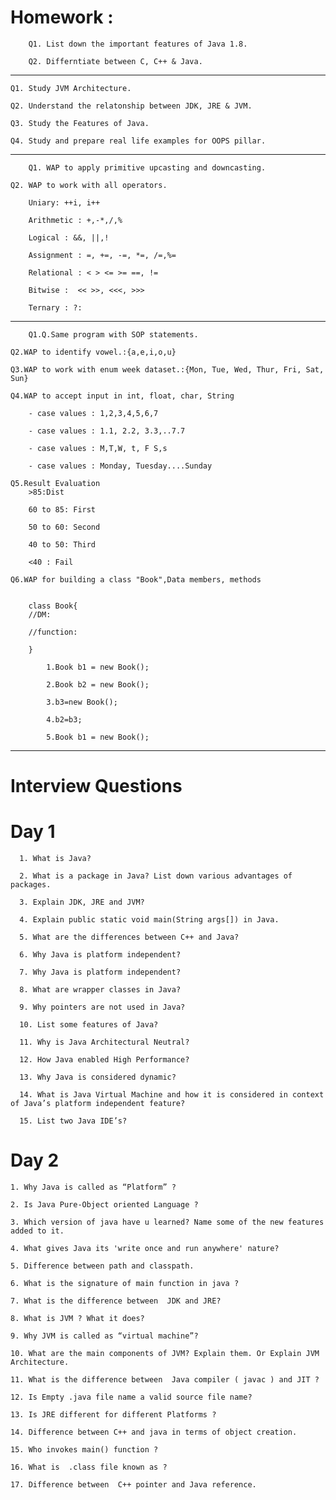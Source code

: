 
# Homework :

        Q1. List down the important features of Java 1.8.

        Q2. Differntiate between C, C++ & Java.
      
   <hr>
	
	Q1. Study JVM Architecture.
	
	Q2. Understand the relatonship between JDK, JRE & JVM.	
	
	Q3. Study the Features of Java.
	
	Q4. Study and prepare real life examples for OOPS pillar.
		
<hr>  
      
        Q1. WAP to apply primitive upcasting and downcasting.
	
	Q2. WAP to work with all operators.

		Uniary: ++i, i++
		
		Arithmetic : +,-*,/,%
		
		Logical : &&, ||,!
		
		Assignment : =, +=, -=, *=, /=,%=
		
		Relational : < > <= >= ==, !=
		
		Bitwise :  << >>, <<<, >>>
		
		Ternary : ?:
		
<hr>
      
        Q1.Q.Same program with SOP statements.
	
	Q2.WAP to identify vowel.:{a,e,i,o,u}
	
	Q3.WAP to work with enum week dataset.:{Mon, Tue, Wed, Thur, Fri, Sat, Sun}
	
	Q4.WAP to accept input in int, float, char, String
	
		- case values : 1,2,3,4,5,6,7
		
		- case values : 1.1, 2.2, 3.3,..7.7
		
		- case values : M,T,W, t, F S,s
		
		- case values : Monday, Tuesday....Sunday
		
	Q5.Result Evaluation
		>85:Dist
		
		60 to 85: First
		
		50 to 60: Second
		
		40 to 50: Third
		
		<40 : Fail
		
	Q6.WAP for building a class "Book",Data members, methods


		class Book{
		//DM:

		//function:

		}

			1.Book b1 = new Book();

			2.Book b2 = new Book();

			3.b3=new Book();

			4.b2=b3;

			5.Book b1 = new Book();
			
<hr>			

# Interview Questions

# Day 1

      1. What is Java?

      2. What is a package in Java? List down various advantages of packages.

      3. Explain JDK, JRE and JVM?

      4. Explain public static void main(String args[]) in Java.   

      5. What are the differences between C++ and Java?

      6. Why Java is platform independent?   

      7. Why Java is platform independent?

      8. What are wrapper classes in Java?

      9. Why pointers are not used in Java?

      10. List some features of Java?

      11. Why is Java Architectural Neutral?

      12. How Java enabled High Performance?

      13. Why Java is considered dynamic?

      14. What is Java Virtual Machine and how it is considered in context of Java’s platform independent feature?

      15. List two Java IDE’s?
      
      
 # Day 2
 
	1. Why Java is called as “Platform” ?
	
	2. Is Java Pure-Object oriented Language ?
	
	3. Which version of java have u learned? Name some of the new features added to it.
	
	4. What gives Java its 'write once and run anywhere' nature?
	
	5. Difference between path and classpath.
	
	6. What is the signature of main function in java ?
	
	7. What is the difference between  JDK and JRE?
	
	8. What is JVM ? What it does?
	
	9. Why JVM is called as “virtual machine”?
	
	10. What are the main components of JVM? Explain them. Or Explain JVM Architecture.
	
	11. What is the difference between  Java compiler ( javac ) and JIT ?
	
	12. Is Empty .java file name a valid source file name?
	
	13. Is JRE different for different Platforms ?
	
	14. Difference between C++ and java in terms of object creation.
	
	15. Who invokes main() function ?
	
	16. What is  .class file known as ?
	
	17. Difference between  C++ pointer and Java reference.
